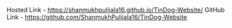 Hosted Link - https://shanmukhpulijala16.github.io/TinDog-Website/
GitHub Link - https://github.com/ShanmukhPulijala16/TinDog-Website
